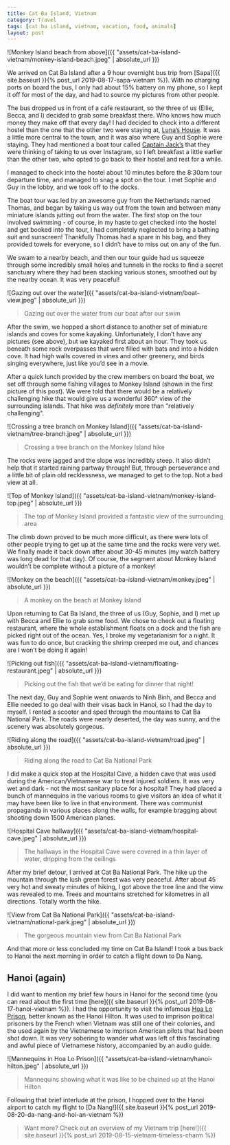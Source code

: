 ```yaml
---
title: Cat Ba Island, Vietnam
category: Travel
tags: [cat ba island, vietnam, vacation, food, animals]
layout: post
---
```


![Monkey Island beach from above]({{ "assets/cat-ba-island-vietnam/monkey-island-beach.jpeg" | absolute_url }})

We arrived on Cat Ba Island after a 9 hour overnight bus trip from [Sapa]({{ site.baseurl }}{% post_url 2019-08-17-sapa-vietnam %}). With no charging ports on board the bus, I only had about 15% battery on my phone, so I kept it off for most of the day, and had to source my pictures from other people.<!--more-->

The bus dropped us in front of a cafe restaurant, so the three of us (Ellie, Becca, and I) decided to grab some breakfast there. Who knows how much money they make off that every day! I had decided to check into a different hostel than the one that the other two were staying at, [Luna’s House](https://www.tripadvisor.ca/Hotel_Review-g737051-d14948114-Reviews-Luna_s_House-Cat_Ba.html?m=19905). It was a little more central to the town, and it was also where Guy and Sophie were staying. They had mentioned a boat tour called [Captain Jack’s](https://www.tripadvisor.ca/Attraction_Review-g737051-d15132208-Reviews-Captain_Jacks_Ha_Long_Tours-Cat_Ba.html?m=19905) that they were thinking of taking to us over Instagram, so I left breakfast a little earlier than the other two, who opted to go back to their hostel and rest for a while.

I managed to check into the hostel about 10 minutes before the 8:30am tour departure time, and managed to snag a spot on the tour. I met Sophie and Guy in the lobby, and we took off to the docks.

The boat tour was led by an awesome guy from the Netherlands named Thomas, and began by taking us way out from the town and between many miniature islands jutting out from the water. The first stop on the tour involved swimming - of course, in my haste to get checked into the hostel and get booked into the tour, I had completely neglected to bring a bathing suit and sunscreen! Thankfully Thomas had a spare in his bag, and they provided towels for everyone, so I didn’t have to miss out on any of the fun.

We swam to a nearby beach, and then our tour guide had us squeeze through some incredibly small holes and tunnels in the rocks to find a secret sanctuary where they had been stacking various stones, smoothed out by the nearby ocean. It was very peaceful!

![Gazing out over the water]({{ "assets/cat-ba-island-vietnam/boat-view.jpeg" | absolute_url }})
> Gazing out over the water from our boat after our swim

After the swim, we hopped a short distance to another set of miniature islands and coves for some kayaking. Unfortunately, I don’t have any pictures (see above), but we kayaked first about an hour. They took us beneath some rock overpasses that were filled with bats and into a hidden cove. It had high walls covered in vines and other greenery, and birds singing everywhere, just like you’d see in a movie.

After a quick lunch provided by the crew members on board the boat, we set off through some fishing villages to Monkey Island (shown in the first picture of this post). We were told that there would be a relatively challenging hike that would give us a wonderful 360° view of the surrounding islands. That hike was *definitely* more than "relatively challenging".

![Crossing a tree branch on Monkey Island]({{ "assets/cat-ba-island-vietnam/tree-branch.jpeg" | absolute_url }})
> Crossing a tree branch on the Monkey Island hike

The rocks were jagged and the slope was incredibly steep. It also didn’t help that it started raining partway through! But, through perseverance and a little bit of plain old recklessness, we managed to get to the top. Not a bad view at all.

![Top of Monkey Island]({{ "assets/cat-ba-island-vietnam/monkey-island-top.jpeg" | absolute_url }})
> The top of Monkey Island provided a fantastic view of the surrounding area

The climb down proved to be much more difficult, as there were lots of other people trying to get up at the same time and the rocks were very wet. We finally made it back down after about 30-45 minutes (my watch battery was long dead for that day). Of course, the segment about Monkey Island wouldn’t be complete without a picture of a monkey!

![Monkey on the beach]({{ "assets/cat-ba-island-vietnam/monkey.jpeg" | absolute_url }})
> A monkey on the beach at Monkey Island

Upon returning to Cat Ba Island, the three of us (Guy, Sophie, and I) met up with Becca and Ellie to grab some food. We chose to check out a floating restaurant, where the whole establishment floats on a dock and the fish are picked right out of the ocean. Yes, I broke my vegetarianism for a night. It was fun to do once, but cracking the shrimp creeped me out, and chances are I won’t be doing it again!

![Picking out fish]({{ "assets/cat-ba-island-vietnam/floating-restaurant.jpeg" | absolute_url }})
> Picking out the fish that we’d be eating for dinner that night!

The next day, Guy and Sophie went onwards to Ninh Binh, and Becca and Ellie needed to go deal with their visas back in Hanoi, so I had the day to myself. I rented a scooter and sped through the mountains to Cat Ba National Park. The roads were nearly deserted, the day was sunny, and the scenery was absolutely gorgeous.

![Riding along the road]({{ "assets/cat-ba-island-vietnam/road.jpeg" | absolute_url }})
> Riding along the road to Cat Ba National Park

I did make a quick stop at the Hospital Cave, a hidden cave that was used during the American/Vietnamese war to treat injured soldiers. It was very wet and dark - not the most sanitary place for a hospital! They had placed a bunch of mannequins in the various rooms to give visitors an idea of what it may have been like to live in that environment. There was communist propaganda in various places along the walls, for example bragging about shooting down 1500 American planes.

![Hospital Cave hallway]({{ "assets/cat-ba-island-vietnam/hospital-cave.jpeg" | absolute_url }})
> The hallways in the Hospital Cave were covered in a thin layer of water, dripping from the ceilings

After my brief detour, I arrived at Cat Ba National Park. The hike up the mountain through the lush green forest was very peaceful. After about 45 very hot and sweaty minutes of hiking, I got above the tree line and the view was revealed to me. Trees and mountains stretched for kilometres in all directions. Totally worth the hike.

![View from Cat Ba National Park]({{ "assets/cat-ba-island-vietnam/national-park.jpeg" | absolute_url }})
> The gorgeous mountain view from Cat Ba National Park

And that more or less concluded my time on Cat Ba Island! I took a bus back to Hanoi the next morning in order to catch a flight down to Da Nang.

## Hanoi (again)
I did want to mention my brief few hours in Hanoi for the second time (you can read about the first time [here]({{ site.baseurl }}{% post_url 2019-08-17-hanoi-vietnam %}). I had the opportunity to visit the infamous [Hoa Lo Prison](http://hoalo.vn/), better known as the Hanoi Hilton. It was used to imprison political prisoners by the French when Vietnam was still one of their colonies, and the used again by the Vietnamese to imprison American pilots that had been shot down. It was very sobering to wander what was left of this fascinating and awful piece of Vietnamese history, accompanied by an audio guide.

![Mannequins in Hoa Lo Prison]({{ "assets/cat-ba-island-vietnam/hanoi-hilton.jpeg" | absolute_url }})
> Mannequins showing what it was like to be chained up at the Hanoi Hilton

Following that brief interlude at the prison, I hopped over to the Hanoi airport to catch my flight to [Da Nang!]({{ site.baseurl }}{% post_url 2019-08-20-da-nang-and-hoi-an-vietnam %})

> Want more? Check out an overview of my Vietnam trip [here!]({{ site.baseurl }}{% post_url 2019-08-15-vietnam-timeless-charm %})